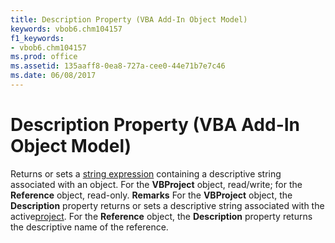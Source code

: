 ```yaml
---
title: Description Property (VBA Add-In Object Model)
keywords: vbob6.chm104157
f1_keywords:
- vbob6.chm104157
ms.prod: office
ms.assetid: 135aaff8-0ea8-727a-cee0-44e71b7e7c46
ms.date: 06/08/2017
---
```



# Description Property (VBA Add-In Object Model)



Returns or sets a [string expression](../../Glossary/vbe-glossary.md) containing a descriptive string associated with an object. For the **VBProject** object, read/write; for the **Reference** object, read-only.
 **Remarks**
For the  **VBProject** object, the **Description** property returns or sets a descriptive string associated with the active[project](../../Glossary/vbe-glossary.md).
For the  **Reference** object, the **Description** property returns the descriptive name of the reference.

